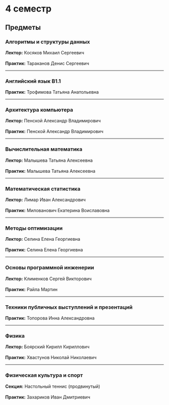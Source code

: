 # 4 семестр

## Предметы

### Алгоритмы и структуры данных
**Лектор:** Косяков Михаил Сергеевич \
\
**Практик:** Тараканов Денис Сергеевич

---

### Английский язык B1.1
**Практик:** Трофимова Татьяна Анатольевна

---

### Архитектура компьютера
**Лектор:** Пенской Александр Владимирович \
\
**Практик:** Пенской Александр Владимирович

---

### Вычислительная математика
**Лектор:** Малышева Татьяна Алексеевна \
\
**Практик:** Малышева Татьяна Алексеевна

---

### Математическая статистика
**Лектор:** Лимар Иван Александрович \
\
**Практик:** Милованович Екатерина Воиславовна

---

### Методы оптимизации
**Лектор:** Селина Елена Георгиевна \
\
**Практик:** Селина Елена Георгиевна

---

### Основы программной инженерии
**Лектор:** Клименков Сергей Викторович \
\
**Практик:** Райла Мартин

---

### Техники публичных выступлений и презентаций
**Практик:** Топорова Инна Александровна

---

### Физика
**Лектор:** Боярский Кирилл Кириллович \
\
**Практик:** Хвастунов Николай Николаевич

---

### Физическая культура и спорт
**Секция:** Настольный теннис (продвинутый) \
\
**Практик:** Захариков Иван Дмитриевич
